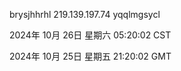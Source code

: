 brysjhhrhl 219.139.197.74 yqqlmgsycl

2024年 10月 26日 星期六 05:20:02 CST

2024年 10月 25日 星期五 21:20:02 GMT
